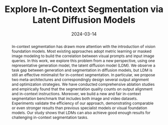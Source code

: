 ---
# Documentation: https://wowchemy.com/docs/managing-content/

title: "Explore In-Context Segmentation via Latent Diffusion Models"
authors: [Chaoyang Wang, Xiangtai Li, Henghui Ding, Lu Qi, Jiangning Zhang, Yunhai Tong, Chen Change Loy, Shuicheng Yan]
date: 2024-03-14
doi: ""

# Schedule page publish date (NOT publication's date).
publishDate: 2024-03-14

# Publication type.
# Legend: 0 = Uncategorized; 1 = Conference paper; 2 = Journal article;
# 3 = Preprint / Working Paper; 4 = Report; 5 = Book; 6 = Book section;
# 7 = Thesis; 8 = Patent
publication_types: ["3"]

# Publication name and optional abbreviated publication name.
publication: "*The 39th Annual AAAI Conference on Artificial Intelligence*"
publication_short: "*AAAI, 2025*"

abstract: "In-context segmentation has drawn more attention with the introduction of vision foundation models. Most existing approaches adopt metric learning or masked image modeling to build the correlation between visual prompts and input image queries. In this work, we explore this problem from a new perspective, using one representative generation model, the latent diffusion model (LDM). We observe a task gap between generation and segmentation in diffusion models, but LDM is still an effective minimalist for in-context segmentation. In particular, we propose two meta-architectures and correspondingly design several output alignment and optimization strategies. We have conducted comprehensive ablation studies and empirically found that the segmentation quality counts on output alignment and in-context instructions. Moreover, we build a new and fair in-context segmentation benchmark that includes both image and video datasets. Experiments validate the efficiency of our approach, demonstrating comparable or even stronger results than previous specialist models or visual foundation models. Our study shows that LDMs can also achieve good enough results for challenging in-context segmentation tasks."

# Summary. An optional shortened abstract.
summary: ""

tags: []
categories: []
featured: true

# Custom links (optional).
#   Uncomment and edit lines below to show custom links.
links:
- name: PDF
  url: https://arxiv.org/pdf/2403.09616.pdf
  icon_pack: fas
  icon: file-pdf

url_pdf: 
url_code: 
url_dataset:
url_poster:
url_project:
url_slides:
url_source: 
url_video:

# Featured image
# To use, add an image named `featured.jpg/png` to your page's folder. 
# Focal points: Smart, Center, TopLeft, Top, TopRight, Left, Right, BottomLeft, Bottom, BottomRight.
image:
  caption: ""
  focal_point: ""
  preview_only: false

# Associated Projects (optional).
#   Associate this publication with one or more of your projects.
#   Simply enter your project's folder or file name without extension.
#   E.g. `internal-project` references `content/project/internal-project/index.md`.
#   Otherwise, set `projects: []`.
projects: []

# Slides (optional).
#   Associate this publication with Markdown slides.
#   Simply enter your slide deck's filename without extension.
#   E.g. `slides: "example"` references `content/slides/example/index.md`.
#   Otherwise, set `slides: ""`.
slides: ""
---